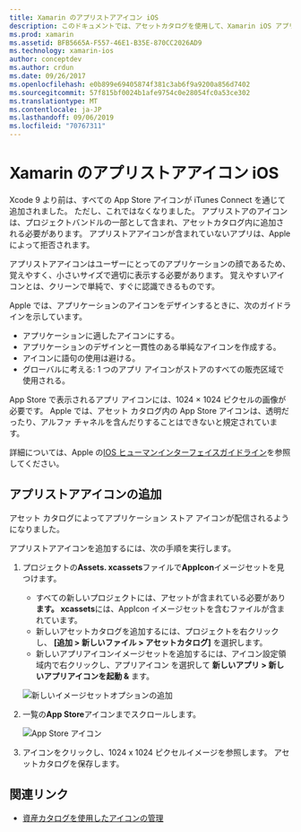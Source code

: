 ```yaml
---
title: Xamarin のアプリストアアイコン iOS
description: このドキュメントでは、アセットカタログを使用して、Xamarin iOS アプリケーションのアプリストアアイコンを管理する方法について説明します。 以前は、アプリストアのアイコンは iTunes Connect で管理されていました。
ms.prod: xamarin
ms.assetid: BFB5665A-F557-46E1-B35E-870CC2026AD9
ms.technology: xamarin-ios
author: conceptdev
ms.author: crdun
ms.date: 09/26/2017
ms.openlocfilehash: e0b899e69405874f381c3ab6f9a9200a856d7402
ms.sourcegitcommit: 57f815bf0024b1afe9754c0e28054fc0a53ce302
ms.translationtype: MT
ms.contentlocale: ja-JP
ms.lasthandoff: 09/06/2019
ms.locfileid: "70767311"
---
```

# <a name="app-store-icons-in-xamarinios"></a>Xamarin のアプリストアアイコン iOS

Xcode 9 より前は、すべての App Store アイコンが iTunes Connect を通じて追加されました。 ただし、これではなくなりました。 アプリストアのアイコンは、プロジェクトバンドルの一部として含まれ、アセットカタログ内に追加される必要があります。 アプリストアアイコンが含まれていないアプリは、Apple によって拒否されます。

アプリストアアイコンはユーザーにとってのアプリケーションの顔であるため、覚えやすく、小さいサイズで適切に表示する必要があります。 覚えやすいアイコンとは、クリーンで単純で、すぐに認識できるものです。

Apple では、アプリケーションのアイコンをデザインするときに、次のガイドラインを示しています。

- アプリケーションに適したアイコンにする。
- アプリケーションのデザインと一貫性のある単純なアイコンを作成する。
- アイコンに語句の使用は避ける。
- グローバルに考える: 1 つのアプリ アイコンがストアのすべての販売区域で使用される。

App Store で表示されるアプリ アイコンには、1024 × 1024 ピクセルの画像が必要です。  Apple では、アセット カタログ内の App Store アイコンは、透明だったり、アルファ チャネルを含んだりすることはできないと規定されています。

詳細については、Apple の[IOS ヒューマンインターフェイスガイドライン](https://developer.apple.com/ios/human-interface-guidelines/icons-and-images/image-size-and-resolution/)を参照してください。

## <a name="adding-an-app-store-icon"></a>アプリストアアイコンの追加

アセット カタログによってアプリケーション ストア アイコンが配信されるようになりました。 

アプリストアアイコンを追加するには、次の手順を実行します。

1. プロジェクトの**Assets. xcassets**ファイルで**AppIcon**イメージセットを見つけます。 
    - すべての新しいプロジェクトには、アセットが含まれている必要があり**ます。 xcassets**には、AppIcon イメージセットを含むファイルが含まれています。
    - 新しいアセットカタログを追加するには、プロジェクトを右クリックし、 **[追加 > 新しいファイル > アセットカタログ]** を選択します。
    - 新しいアプリアイコンイメージセットを追加するには、アイコン設定領域内で右クリックし、アプリアイコン を選択して **新しいアプリ > 新しいアプリアイコンを起動 &** ます。

    ![新しいイメージセットオプションの追加](app-store-icon-images/image1.png)

2. 一覧の**App Store**アイコンまでスクロールします。

    ![App Store アイコン](app-store-icon-images/image2.png)

3. アイコンをクリックし、1024 x 1024 ピクセルイメージを参照します。 アセットカタログを保存します。

## <a name="related-links"></a>関連リンク

- [資産カタログを使用したアイコンの管理](~/ios/app-fundamentals/images-icons/app-icons.md#managing)
